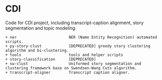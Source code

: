 CDI
===

Code for CDI project, including transcript-caption alignment, story segmentation and topic modeling.

    + ner	                    NER (Name Entity Recognition) automated scripts.
    + py-story-clust	        [DEPRECATED] greedy story clustering algorithm and bi-clustering.
    + tools	                    tools and helper scripts
    + story-classification      [DEPRECATED]
    + sw-clust                  Uniformed story segmentation and clustering framework base on Swendsen-Wang Cuts algorithm.
    + transcript-aligner        Transcript caption aligner.
